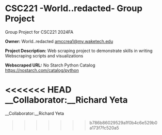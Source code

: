 # CSC221 -World..redacted- Group Project
Group Project for CSC221 2024FA

__Owner:__ World..redacted <amccrea1@my.waketech.edu>

__Project Description:__ Web scraping project to demonstrate skills in writing Webscraping scripts and visualizations

__Webscraped URL:__ No Starch Python Catalog https://nostarch.com/catalog/python

<<<<<<< HEAD
__Collaborator:__Richard Yeta
=======
__Collaborator:__Richard Yeta
>>>>>>> b786b86029529a1f0b4c6e529b0a173f7fc520a5
